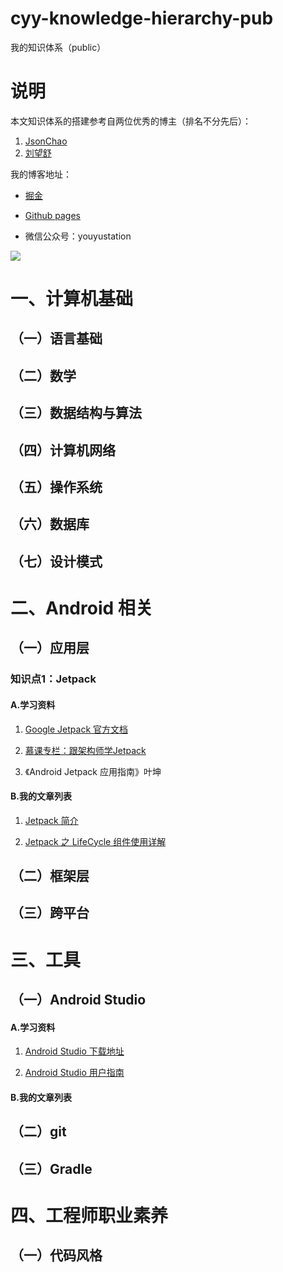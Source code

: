 # cyy-knowledge-hierarchy-pub
我的知识体系（public）

# 说明

本文知识体系的搭建参考自两位优秀的博主（排名不分先后）：
1. [JsonChao](https://github.com/JsonChao)
2. [刘望舒](http://liuwangshu.cn/)

我的博客地址：

- [掘金](https://juejin.im/user/1556564193584039/posts)

- [Github pages](https://yancechen.github.io/)

- 微信公众号：youyustation 

![](https://p6-juejin.byteimg.com/tos-cn-i-k3u1fbpfcp/206300f1b02d4ec0a43d575662a899c8~tplv-k3u1fbpfcp-zoom-1.image)

# 一、计算机基础

## （一）语言基础
## （二）数学
## （三）数据结构与算法
## （四）计算机网络
## （五）操作系统
## （六）数据库
## （七）设计模式

# 二、Android 相关

## （一）应用层

### 知识点1：Jetpack

#### A.学习资料

1. [Google Jetpack 官方文档](https://developer.android.google.cn/jetpack)

2. [慕课专栏：跟架构师学Jetpack](https://www.imooc.com/u/index/read)

3. 《Android Jetpack 应用指南》叶坤

#### B.我的文章列表

1. [Jetpack 简介](https://juejin.im/post/6871039230055809037)

2. [Jetpack 之 LifeCycle 组件使用详解](https://juejin.im/post/6872935442849726478)

## （二）框架层
## （三）跨平台

# 三、工具

## （一）Android Studio

#### A.学习资料

1. [Android Studio 下载地址](https://developer.android.google.cn/studio)

2. [Android Studio 用户指南](https://developer.android.google.cn/studio/intro)

#### B.我的文章列表

## （二）git
## （三）Gradle

# 四、工程师职业素养

## （一）代码风格